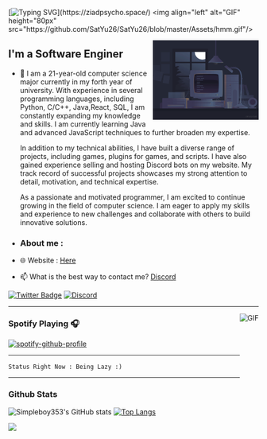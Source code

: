 [![Typing SVG](https://readme-typing-svg.herokuapp.com?font=Oswald&pause=3000&color=1252F7&center=true&width=500&height=100&lines=Hello+I'm+Ziad%2C;You+can+call+me+psycho%2C;I'm+a+software+engineer+Student%2C;And+a+beginner+Discord+Bot+Dev.)](https://ziadpsycho.space/)
<img align="left" alt="GIF" height="80px" src="https://github.com/SatYu26/SatYu26/blob/master/Assets/hmm.gif"/> 

<img align="right" alt="GIF" height="160px" src="https://github.com/SatYu26/SatYu26/blob/master/Assets/Animation.gif" />

## I'm a Software Enginer

- 🌱 I am a 21-year-old computer science major currently in my forth year of university. 
With experience in several programming languages, including Python, C/C++, Java,React, SQL, I am constantly expanding my knowledge and skills. I am currently learning Java and advanced JavaScript techniques to further broaden my expertise.

  In addition to my technical abilities, I have built a diverse range of projects, including games, plugins for games, and scripts. I have also gained experience selling and hosting Discord bots on my website. My track record of successful projects showcases my strong attention to detail, motivation, and technical expertise.

  As a passionate and motivated programmer, I am excited to continue growing in the field of computer science. I am eager to apply my skills and experience to new challenges and collaborate with others to build innovative solutions.
- ### About me :
- 🌐 Website : [Here](https://ziad-psycho-space.vercel.app/)
- 📫 What is the best way to contact me? [Discord](https://discord.gg/qqWwep6Eng)

[![Twitter Badge](https://img.shields.io/badge/Twitter-%23229FEC.svg?&style=for-the-badge&logo=twitter&logoColor=white)](hhttps://twitter.com/Psy_cho_z)
[![Discord](https://img.shields.io/badge/Discord-7289DA?style=for-the-badge&logo=discord&logoColor=white)](https://discord.gg/QMB8dTPh8u)

---

<img align="right" alt="GIF" height="170px" src="https://media.giphy.com/media/J5B1Y8QZnzXXbLQIBu/giphy.gif" />

### Spotify Playing 🎧

[![spotify-github-profile](https://spotify-github-profile.kittinanx.com/api/view?uid=31vs7iqciyttygtpavyk76c6llfu&cover_image=true&theme=default&bar_color=af39b1&bar_color_cover=false)](https://github.com/kittinan/spotify-github-profile)

---

<!--START_SECTION:waka-->
```text
Status Right Now : Being Lazy :)
```

---

<!--END_SECTION:waka-->
### Github Stats
![Simpleboy353's GitHub stats](https://github-readme-stats-ziad.vercel.app/api?username=Psychooz&show_icons=true&theme=cobalt)
[![Top Langs](https://github-readme-stats-ziad.vercel.app/api/top-langs/?username=Psychooz)](https://github.com/Psychooz)




<img src="https://i.ibb.co/rZnQsnb/github-header-image-1.png"/> 
